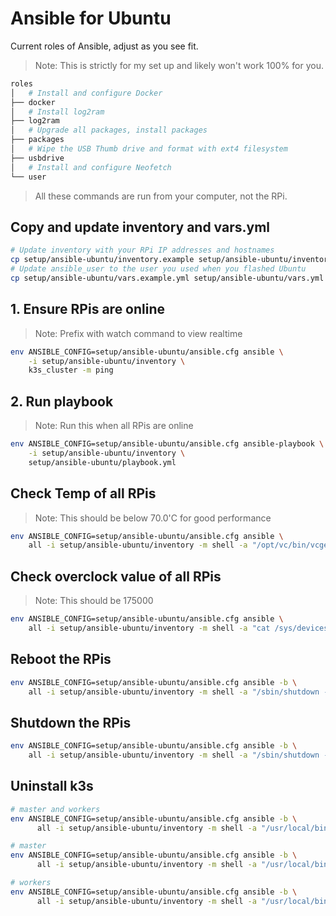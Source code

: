 # Ansible for Ubuntu

Current roles of Ansible, adjust as you see fit.

> Note: This is strictly for my set up and likely won't work 100% for you.

```bash
roles
│   # Install and configure Docker
├── docker
│   # Install log2ram
├── log2ram
│   # Upgrade all packages, install packages
├── packages
│   # Wipe the USB Thumb drive and format with ext4 filesystem
├── usbdrive
│   # Install and configure Neofetch
└── user
```

> All these commands are run from your computer, not the RPi.

## Copy and update inventory and vars.yml

```bash
# Update inventory with your RPi IP addresses and hostnames
cp setup/ansible-ubuntu/inventory.example setup/ansible-ubuntu/inventory
# Update ansible_user to the user you used when you flashed Ubuntu
cp setup/ansible-ubuntu/vars.example.yml setup/ansible-ubuntu/vars.yml
```

## 1. Ensure RPis are online

> Note: Prefix with watch command to view realtime

```bash
env ANSIBLE_CONFIG=setup/ansible-ubuntu/ansible.cfg ansible \
    -i setup/ansible-ubuntu/inventory \
    k3s_cluster -m ping
```

## 2. Run playbook

> Note: Run this when all RPis are online

```bash
env ANSIBLE_CONFIG=setup/ansible-ubuntu/ansible.cfg ansible-playbook \
    -i setup/ansible-ubuntu/inventory \
    setup/ansible-ubuntu/playbook.yml
```

## Check Temp of all RPis

> Note: This should be below 70.0'C for good performance

```bash
env ANSIBLE_CONFIG=setup/ansible-ubuntu/ansible.cfg ansible \
    all -i setup/ansible-ubuntu/inventory -m shell -a "/opt/vc/bin/vcgencmd measure_temp"
```

## Check overclock value of all RPis

> Note: This should be 175000

```bash
env ANSIBLE_CONFIG=setup/ansible-ubuntu/ansible.cfg ansible \
    all -i setup/ansible-ubuntu/inventory -m shell -a "cat /sys/devices/system/cpu/cpu0/cpufreq/cpuinfo_max_freq"
```

## Reboot the RPis

```bash
env ANSIBLE_CONFIG=setup/ansible-ubuntu/ansible.cfg ansible -b \
    all -i setup/ansible-ubuntu/inventory -m shell -a "/sbin/shutdown -r now"
```

## Shutdown the RPis

```bash
env ANSIBLE_CONFIG=setup/ansible-ubuntu/ansible.cfg ansible -b \
    all -i setup/ansible-ubuntu/inventory -m shell -a "/sbin/shutdown -h now"
```

## Uninstall k3s

```bash
# master and workers
env ANSIBLE_CONFIG=setup/ansible-ubuntu/ansible.cfg ansible -b \
      all -i setup/ansible-ubuntu/inventory -m shell -a "/usr/local/bin/k3s-killall.sh"

# master
env ANSIBLE_CONFIG=setup/ansible-ubuntu/ansible.cfg ansible -b \
      all -i setup/ansible-ubuntu/inventory -m shell -a "/usr/local/bin/k3s-uninstall.sh"

# workers
env ANSIBLE_CONFIG=setup/ansible-ubuntu/ansible.cfg ansible -b \
      all -i setup/ansible-ubuntu/inventory -m shell -a "/usr/local/bin/k3s-agent-uninstall.sh"
```
